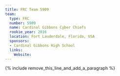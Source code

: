 ```yaml
---
title: FRC Team 5909
team:
  type: FRC
  number: 5909
  name: Cardinal Gibbons Cyber Chiefs
  rookie_year: 2016
  location: Fort Lauderdale, Florida, USA
  sponsors:
  - Cardinal Gibbons High School
  links:
    Website:
---
```


{% include remove_this_line_and_add_a_paragraph %}